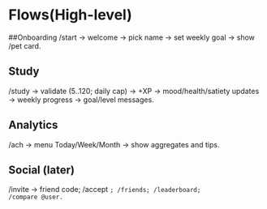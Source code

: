 # Flows(High-level)

##Onboarding
/start → welcome → pick name → set weekly goal → show /pet card.

## Study
/study <minutes> → validate (5..120; daily cap) → +XP → mood/health/satiety updates → weekly progress → goal/level messages.

## Analytics
/ach → menu Today/Week/Month → show aggregates and tips.

## Social (later)
/invite → friend code; /accept <code>; /friends; /leaderboard; /compare @user.
